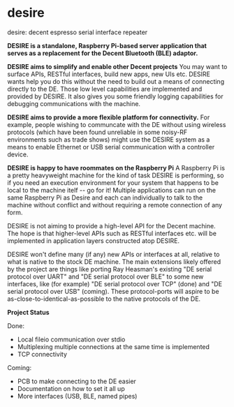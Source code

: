 # desire
desire: decent espresso serial interface repeater

__DESIRE is a standalone, Raspberry Pi-based server application that serves as a replacement for the Decent Bluetooth (BLE) adaptor.__

__DESIRE aims to simplify and enable other Decent projects__  You may want to surface APIs, RESTful interfaces, build new apps, new UIs etc.  DESIRE wants help you do this without the need to build out a means of connecting directly to the DE.  Those low level capabilities are implemented and provided by DESIRE.  It also gives you some friendly logging capabilities for debugging communications with the machine.

__DESIRE aims to provide a more flexible platform for connectivity.__  For example, people wishing to communcate with the DE without using wireless protocols (which have been found unreliable in some noisy-RF environments such as trade shows) might use the DESIRE system as a means to enable Ethernet or USB serial communication with a controller device.

__DESIRE is happy to have roommates on the Raspberry Pi__   A Raspberry Pi is a pretty heavyweight machine for the kind of task DESIRE is performing, so if you need an execution environment for your system that happens to be local to the machine itelf -- go for it!  Multiple applications can run on the same Raspberry Pi as Desire and each can individually to talk to the machine without conflict and without requiring a remote connection of any form.

DESIRE is not aiming to provide a high-level API for the Decent machine.  The hope is that higher-level APIs such as RESTful interfaces etc. will be implemented in application layers constructed atop DESIRE.

DESIRE won't define many (if any) new APIs or interfaces at all, relative to what is native to the stock DE machine.  The main extensions likely offered by the project are things like porting Ray Heasman's existing "DE serial protocol over UART" and "DE serial protocol over BLE" to some new interfaces, like (for example) "DE serial protocol over TCP" (done) and "DE serial protocol over USB" (coming).  These protocol-ports will aspire to be as-close-to-identical-as-possible to the native protocols of the DE.

__Project Status__

Done:

- Local fileio communication over stdio
- Multiplexing multiple connections at the same time is implemented
- TCP connectivity 

Coming:

- PCB to make connecting to the DE easier
- Documentation on how to set it all up
- More interfaces (USB, BLE, named pipes)
